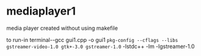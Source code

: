# mediaplayer1



media player created without using makefile

to run-in terminal--gcc gui1.cpp -o gui1 `pkg-config --cflags --libs gstreamer-video-1.0 gtk+-3.0 gstreamer-1.0` -lstdc++ -lm -lgstreamer-1.0 
